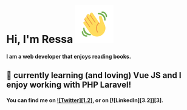 # Hi, I'm Ressa <img src="/images/wave.gif" width="100px">
#### I am a web developer that enjoys reading books.
## 🌱 currently learning (and loving) Vue JS and I enjoy working with PHP Laravel!
#### You can find me on [![Twitter][1.2]][1], or on [![LinkedIn][3.2]][3].

<!-- Links to your social media accounts -->

[1]: https://twitter.com/MagbanuaRessa
[2]: https://www.linkedin.com/in/ressa-nova-magbanua-3a7850172/
